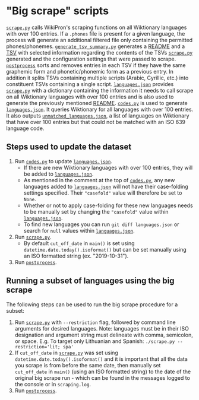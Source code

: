 "Big scrape" scripts
====================

[`scrape.py`](scrape.py) calls WikiPron's scraping functions on all Wiktionary
languages with over 100 entries. If a `.phones` file is present for a given
language, the process will generate an additional filtered file only containing
the permitted phones/phonemes.
[`generate_tsv_summary.py`](generate_tsv_summary.py) generates a
[README](../README.md) and a [TSV](../tsv_summary.tsv) with selected information
regarding the contents of the TSVs [`scrape.py`](scrape.py) generated and the
configuration settings that were passed to scrape. [`postprocess`](postprocess)
sorts and removes entries in each TSV if they have the same graphemic form and
phonetic/phonemic form as a previous entry. In addition it splits TSVs
containing multiple scripts (Arabic, Cyrillic, etc.) into constituent TSVs
containing a single script. [`languages.json`](languages.json) provides
[`scrape.py`](scrape.py) with a dictionary containing the information it needs
to call scrape on all Wiktionary languages with over 100 entries and is also
used to generate the previously mentioned [README](../README.md).
[`codes.py`](codes.py) is used to generate [`languages.json`](languages.json).
It queries Wiktionary for all languages with over 100 entries. It also outputs
[`unmatched_languages.json`](unmatched_languages.json), a list of languages on
Wiktionary that have over 100 entries but that could not be matched with an ISO
639 language code.

Steps used to update the dataset
--------------------------------

1.  Run [`codes.py`](codes.py) to update [`languages.json`](languages.json).
    -   If there are new Wiktionary languages with over 100 entries, they will
        be added to [`languages.json`](languages.json).
    -   As mentioned in the comment at the top of [`codes.py`](codes.py), any
        new languages added to [`languages.json`](languages.json) will not have
        their case-folding settings specified. Their `"casefold"` value will
        therefore be set to `None`.
    -   Whether or not to apply case-folding for these new languages needs to be
        manually set by changing the `"casefold"` value within
        [`languages.json`](languages.json).
    -   To find new languages you can run `git diff languages.json` or search
        for `null` values within [`languages.json`](languages.json).
2.  Run [`scrape.py`](scrape.py).
    -   By default `cut_off_date` in `main()` is set using
        `datetime.date.today().isoformat()` but can be set manually using an ISO
        formatted string (ex. "2019-10-31").
3.  Run [`postprocess`](postprocess).

Running a subset of languages using the big scrape
--------------------------------------------------

The following steps can be used to run the big scrape procedure for a subset:

1.  Run [`scrape.py`](scrape.py) with `--restriction` flag, followed by command
    line arguments for desired languages. Note: languages must be in their ISO
    designation and argument string must delineate with comma, semicolon, or
    space. E.g. To target only Lithuanian and Spanish:
    `./scrape.py --restriction='lit; spa'`
2.  If `cut_off_date` in [`scrape.py`](scrape.py) was set using
    `datetime.date.today().isoformat()` and it is important that all the data
    you scrape is from before the same date, then manually set `cut_off_date` in
    `main()` (using an ISO formatted string) to the date of the original big
    scrape run - which can be found in the messages logged to the console or in
    `scraping.log`.
3.  Run [`postprocess`](postprocess).
